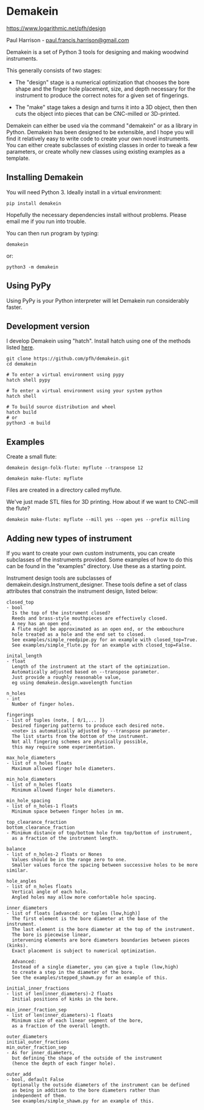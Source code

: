
# Demakein

https://www.logarithmic.net/pfh/design

Paul Harrison - paul.francis.harrison@gmail.com


Demakein is a set of Python 3 tools for designing and making woodwind instruments.

This generally consists of two stages:

- The "design" stage is a numerical optimization that chooses the bore shape and the finger hole placement, size, and depth necessary for the instrument to produce the correct notes for a given set of fingerings.

- The "make" stage takes a design and turns it into a 3D object, then then cuts the object into pieces that can be CNC-milled or 3D-printed.

Demakein can either be used via the command "demakein" or as a library in Python. Demakein has been designed to be extensible, and I hope you will find it relatively easy to write code to create your own novel instruments. You can either create subclasses of existing classes in order to tweak a few parameters, or create wholly new classes using existing examples as a template.




## Installing Demakein

You will need Python 3. Ideally install in a virtual environment:

```
pip install demakein
```

Hopefully the necessary dependencies install without problems. Please email me if you run into trouble.

You can then run program by typing:

```
demakein
```

or:

```
python3 -m demakein
```


## Using PyPy

Using PyPy is your Python interpreter will let Demakein run considerably faster.



## Development version

I develop Demakein using "hatch". Install hatch using one of the methods listed [here](https://hatch.pypa.io/latest/install/).

```
git clone https://github.com/pfh/demakein.git
cd demakein

# To enter a virtual environment using pypy
hatch shell pypy

# To enter a virtual environment using your system python
hatch shell

# To build source distribution and wheel
hatch build
# or
python3 -m build
```


## Examples

Create a small flute:

```
demakein design-folk-flute: myflute --transpose 12

demakein make-flute: myflute
```

Files are created in a directory called myflute.

We've just made STL files for 3D printing. How about if we want to CNC-mill the flute?

```
demakein make-flute: myflute --mill yes --open yes --prefix milling
```


## Adding new types of instrument

If you want to create your own custom instruments, you can create subclasses of the instruments provided. Some examples of how to do this can be found in the "examples" directory. Use these as a starting point.

Instrument design tools are subclasses of demakein.design.Instrument_designer. These tools define a set of class attributes that constrain the instrument design, listed below:

```
closed_top 
- bool
  Is the top of the instrument closed? 
  Reeds and brass-style mouthpieces are effectively closed.
  A ney has an open end.
  A flute might be approximated as an open end, or the embouchure
  hole treated as a hole and the end set to closed.
  See examples/simple_reedpipe.py for an example with closed_top=True.
  See examples/simple_flute.py for an example with closed_top=False.

inital_length
- float
  Length of the instrument at the start of the optimization.
  Automatically adjusted based on --transpose parameter.
  Just provide a roughly reasonable value, 
  eg using demakein.design.wavelength function

n_holes
- int
  Number of finger holes.
  
fingerings
- list of tuples (note, [ 0/1,... ])
  Desired fingering patterns to produce each desired note.
  <note> is automatically adjusted by --transpose parameter.
  The list starts from the bottom of the instrument.
  Not all fingering schemes are physically possible,
  this may require some experimentation.

max_hole_diameters
- list of n_holes floats
  Maximum allowed finger hole diameters.

min_hole_diameters
- list of n_holes floats
  Minimum allowed finger hole diameters.

min_hole_spacing
- list of n_holes-1 floats
  Minimum space between finger holes in mm.

top_clearance_fraction
bottom_clearance_fraction
- Minimum distance of top/bottom hole from top/bottom of instrument,
  as a fraction of the instrument length.

balance
- list of n_holes-2 floats or Nones
  Values should be in the range zero to one.
  Smaller values force the spacing between successive holes to be more similar.

hole_angles
- list of n_holes floats
  Vertical angle of each hole.
  Angled holes may allow more comfortable hole spacing.

inner_diameters
- list of floats [advanced: or tuples (low,high)]
  The first element is the bore diameter at the base of the instrument.
  The last element is the bore diameter at the top of the instrument.
  The bore is piecewise linear,
  intervening elements are bore diameters boundaries between pieces (kinks).
  Exact placement is subject to numerical optimization.
  
  Advanced: 
  Instead of a single diameter, you can give a tuple (low,high)
  to create a step in the diameter of the bore.
  See the examples/stepped_shawm.py for an example of this.
  
initial_inner_fractions
- list of len(inner_diameters)-2 floats
  Initial positions of kinks in the bore.

min_inner_fraction_sep
- list of len(inner_diameters)-1 floats
  Minimum size of each linear segment of the bore,
  as a fraction of the overall length.

outer_diameters
initial_outer_fractions
min_outer_fraction_sep
- As for inner_diameters, 
  but defining the shape of the outside of the instrument
  (hence the depth of each finger hole).

outer_add
- bool, default False
  Optionally the outside diameters of the instrument can be defined
  as being in addition to the bore diameters rather than
  independent of them.
  See examples/simple_shawm.py for an example of this.
```



